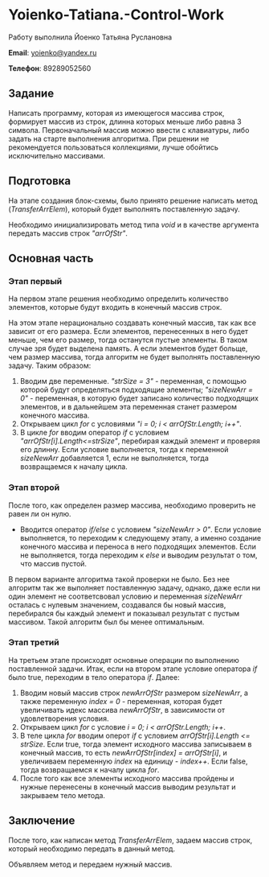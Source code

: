 # Yoienko-Tatiana.-Control-Work
Работу выполнила Йоенко Татьяна Руслановна

**Email**: yoienko@yandex.ru

**Телефон**: 89289052560

## Задание
Написать программу, которая из имеющегося массива строк, формирует массив из строк, длинна которых меньше либо равна 3 символа. Первоначальный массив можно ввести с клавиатуры, либо задать на старте выполнения алгоритма. При решении не рекомендуется пользоваться коллекциями, лучше обойтись исключительно массивами.
## Подготовка
На этапе создания блок-схемы, было принято решение написать метод (*TransferArrElem*), который будет выполнять поставленную задачу.

Необходимо инициализировать метод типа *void* и в качестве аргумента передать массив строк *"arrOfStr"*.
## Основная часть
### **Этап первый**
На первом этапе решения необходимо определить количество элементов, которые будут входить в конечный массив строк.

На этом этапе нерационально создавать конечный массив, так как все зависит от его размера. Если элементов, перенесенных в него будет меньше, чем его размер, тогда останутся пустые элементы. В таком случае зря будет выделена память. А если элементов будет больще, чем размер массива, тогда алгоритм не будет выполнять поставленную задачу. Таким образом:
1. Вводим две переменные. *"strSize = 3"* - переменная, с помощью которой будут определяться подходящие элементы; *"sizeNewArr = 0"* - переменная, в которую будет записано количество подходящих элементов, и в дальнейшем эта переменная станет размером конечного массива.
2. Открываем цикл *for* с условиями *"i = 0; i < arrOfStr.Length; i++"*.
3. В цикле *for* вводим оператор *if* с условием *"arrOfStr[i].Length<=strSize"*, перебирая каждый элемент и проверяя его длинну. Если условие выполняется, тогда к переменной *sizeNewArr* добавляется 1, если не выполняется, тогда возвращаемся к началу цикла.
### **Этап второй**
После того, как определен размер массива, необходимо проверить не равен ли он нулю.
* Вводится оператор *if/else* с условием *"sizeNewArr > 0"*. Если условие выполняется, то переходим к следующему этапу, а именно создание конечного массива и переноса в него подходящих элементов. Если не выполняется, тогда переходим к *else* и выводим результат о том, что массив пустой.

В первом варианте алгоритма такой проверки не было. Без нее алгоритм так же выполняет поставленную задачу, однако, даже если ни один элемент не соответсвовал условию и переменная *sizeNewArr* осталась с нулевым значением, создавался бы новый массив, перебирался бы каждый элемент и показывал результат с пустым массивом. Такой алгоритм был бы менее оптимальным.
### **Этап третий**
На третьем этапе происходят основные операции по выполнению поставленной задачи. Итак, если на втором этапе условие оператора *if* было true, переходим в тело оператора *if*. Далее:
1. Вводим новый массив строк *newArrOfStr* размером *sizeNewArr*, а также переменную *index = 0* - переменная, которая будет увеличивать идекс массива *newArrOfStr*, в зависимости от удовлетворения условия.
2. Открываем цикл *for* с условие *i = 0; i < arrOfStr.Length; i++*.
3. В теле цикла *for* вводим оперот *if* с условием *arrOfStr[i].Length <= strSize*. Если true, тогда элемент исходного массива записываем в конечный массив, то есть *newArrOfStr[index] = arrOfStr[i]*, и увеличиваем переменную *index* на единицу - *index++*. Если false, тогда возвращаемся к началу цикла *for*.
4. После того как все элементы исходного массива пройдены и нужные перенесены в конечный массив выводим результат и закрываем тело метода.
## Заключение
После того, как написан метод *TransferArrElem*, задаем массив строк, который необходимо передать в данный метод.

Объявляем метод и передаем нужный массив.